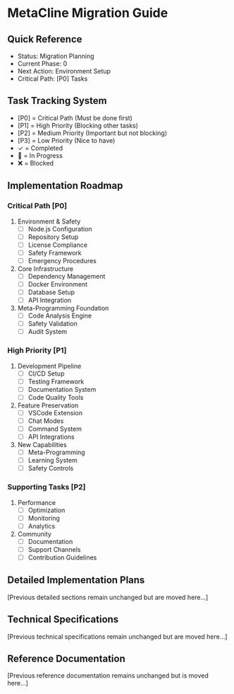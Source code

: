 # MetaCline Migration Guide

## Quick Reference

- Status: Migration Planning
- Current Phase: 0
- Next Action: Environment Setup
- Critical Path: [P0] Tasks

## Task Tracking System

- [P0] = Critical Path (Must be done first)
- [P1] = High Priority (Blocking other tasks)
- [P2] = Medium Priority (Important but not blocking)
- [P3] = Low Priority (Nice to have)
- ✓ = Completed
- 🚧 = In Progress
- ❌ = Blocked

## Implementation Roadmap

### Critical Path [P0]

1. Environment & Safety
   - [ ] Node.js Configuration
   - [ ] Repository Setup
   - [ ] License Compliance
   - [ ] Safety Framework
   - [ ] Emergency Procedures

2. Core Infrastructure
   - [ ] Dependency Management
   - [ ] Docker Environment
   - [ ] Database Setup
   - [ ] API Integration

3. Meta-Programming Foundation
   - [ ] Code Analysis Engine
   - [ ] Safety Validation
   - [ ] Audit System

### High Priority [P1]

1. Development Pipeline
   - [ ] CI/CD Setup
   - [ ] Testing Framework
   - [ ] Documentation System
   - [ ] Code Quality Tools

2. Feature Preservation
   - [ ] VSCode Extension
   - [ ] Chat Modes
   - [ ] Command System
   - [ ] API Integrations

3. New Capabilities
   - [ ] Meta-Programming
   - [ ] Learning System
   - [ ] Safety Controls

### Supporting Tasks [P2]

1. Performance
   - [ ] Optimization
   - [ ] Monitoring
   - [ ] Analytics

2. Community
   - [ ] Documentation
   - [ ] Support Channels
   - [ ] Contribution Guidelines

## Detailed Implementation Plans

[Previous detailed sections remain unchanged but are moved here...]

## Technical Specifications

[Previous technical specifications remain unchanged but are moved here...]

## Reference Documentation

[Previous reference documentation remains unchanged but is moved here...]
